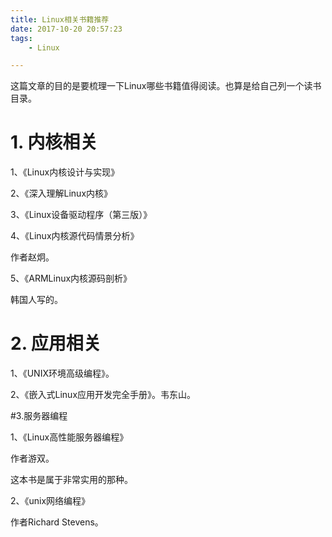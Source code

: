 ```yaml
---
title: Linux相关书籍推荐
date: 2017-10-20 20:57:23
tags:
	- Linux

---
```




这篇文章的目的是要梳理一下Linux哪些书籍值得阅读。也算是给自己列一个读书目录。

# 1. 内核相关



1、《Linux内核设计与实现》

2、《深入理解Linux内核》

3、《Linux设备驱动程序（第三版）》

4、《Linux内核源代码情景分析》

作者赵炯。

5、《ARMLinux内核源码剖析》

韩国人写的。



# 2. 应用相关

1、《UNIX环境高级编程》。

2、《嵌入式Linux应用开发完全手册》。韦东山。



#3.服务器编程

1、《Linux高性能服务器编程》

作者游双。

这本书是属于非常实用的那种。



2、《unix网络编程》

作者Richard Stevens。

